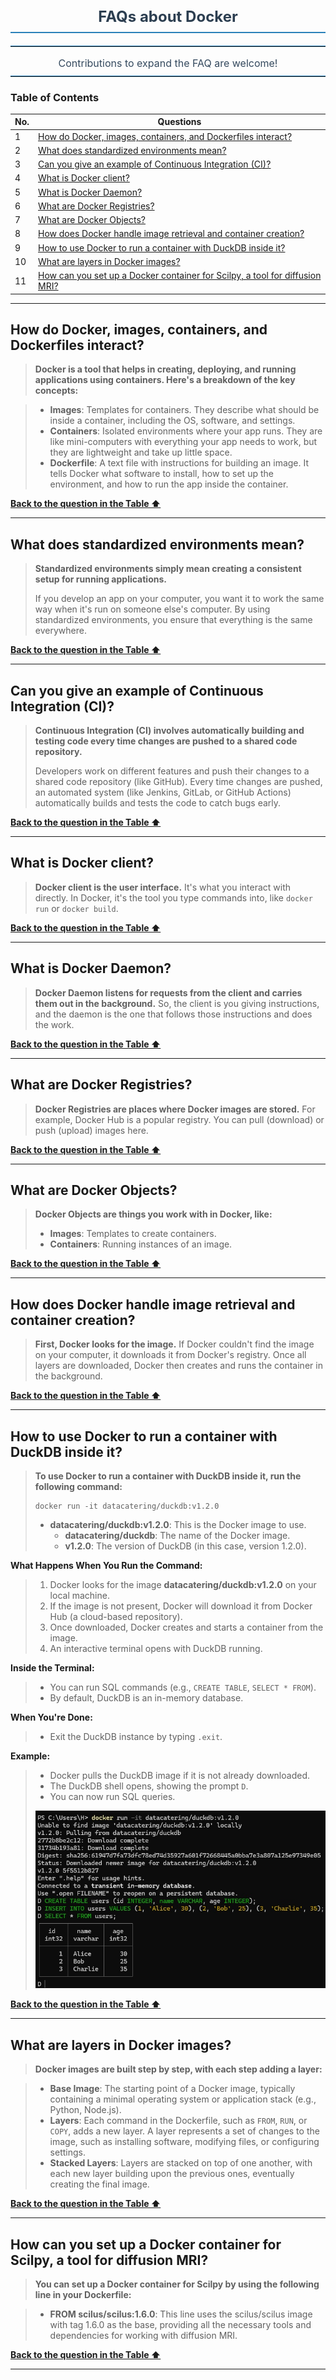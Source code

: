 <h2 style="font-size: 24px; text-align: center; font-weight: bold; color: #2C3E50; border-bottom: 2px solid #2980B9; padding-bottom: 10px; margin-bottom: 20px;">
  FAQs about Docker
</h2>

<hr style="border: none; border-top: 1px solid #2980B9; margin: 10px 0;">
<p style="text-align: center; font-size: 16px; color: #34495E; margin-bottom: 10px;">
  Contributions to expand the FAQ are welcome!
</p>
<hr style="border: none; border-top: 1px solid #2980B9; margin: 10px 0;">


### <a id="table-of-contents"></a>Table of Contents

| No. | Questions |
| --- | --------- |
| 1 | [How do Docker, images, containers, and Dockerfiles interact?](#how-do-docker-images-containers-and-dockerfiles-interact) |
| 2 | [What does standardized environments mean?](#what-does-standardized-environments-mean) |
| 3 | [Can you give an example of Continuous Integration (CI)?](#can-you-give-an-example-of-continuous-integration-ci) |
| 4 | [What is Docker client?](#what-is-docker-client) |
| 5 | [What is Docker Daemon?](#what-is-docker-daemon) |
| 6 | [What are Docker Registries?](#what-are-docker-registries) |
| 7 | [What are Docker Objects?](#what-are-docker-objects) |
| 8 | [How does Docker handle image retrieval and container creation?](#how-does-docker-handle-image-retrieval-and-container-creation) |
| 9 | [How to use Docker to run a container with DuckDB inside it?](#how-to-use-docker-to-run-a-container-with-duckdb-inside-it) |
| 10 | [What are layers in Docker images?](#what-are-layers-in-docker-images) |
| 11 | [How can you set up a Docker container for Scilpy, a tool for diffusion MRI?](#how-can-you-set-up-a-docker-container-for-scilpy-a-tool-for-diffusion-mri) |








--- 

## How do Docker, images, containers, and Dockerfiles interact?

> **Docker is a tool that helps in creating, deploying, and running applications using containers. Here's a breakdown of the key concepts:**

> - **Images**: Templates for containers. They describe what should be inside a container, including the OS, software, and settings.
> - **Containers**: Isolated environments where your app runs. They are like mini-computers with everything your app needs to work, but they are lightweight and take up little space.
> - **Dockerfile**: A text file with instructions for building an image. It tells Docker what software to install, how to set up the environment, and how to run the app inside the container.

**[ Back to the question in the Table ⬆ ](#table-of-contents)**

---

## What does standardized environments mean?

> **Standardized environments simply mean creating a consistent setup for running applications.** 
> 
> If you develop an app on your computer, you want it to work the same way when it's run on someone else's computer. By using standardized environments, you ensure that everything is the same everywhere.

**[ Back to the question in the Table ⬆ ](#table-of-contents)**

--- 

## Can you give an example of Continuous Integration (CI)?

> **Continuous Integration (CI) involves automatically building and testing code every time changes are pushed to a shared code repository.**
> 
> Developers work on different features and push their changes to a shared code repository (like GitHub). Every time changes are pushed, an automated system (like Jenkins, GitLab, or GitHub Actions) automatically builds and tests the code to catch bugs early.

**[ Back to the question in the Table ⬆ ](#table-of-contents)**

--- 

## What is Docker client?

> **Docker client is the user interface.** It's what you interact with directly. In Docker, it's the tool you type commands into, like `docker run` or `docker build`.

**[ Back to the question in the Table ⬆ ](#table-of-contents)**

--- 

## What is Docker Daemon?

> **Docker Daemon listens for requests from the client and carries them out in the background.** 
> So, the client is you giving instructions, and the daemon is the one that follows those instructions and does the work.

**[ Back to the question in the Table ⬆ ](#table-of-contents)**

--- 

## What are Docker Registries?

> **Docker Registries are places where Docker images are stored.** For example, Docker Hub is a popular registry. You can pull (download) or push (upload) images here.

**[ Back to the question in the Table ⬆ ](#table-of-contents)**

--- 

## What are Docker Objects?

> **Docker Objects are things you work with in Docker, like:**
> 
> - **Images**: Templates to create containers.
> - **Containers**: Running instances of an image.

**[ Back to the question in the Table ⬆ ](#table-of-contents)**

--- 

## How does Docker handle image retrieval and container creation?

> **First, Docker looks for the image.** If Docker couldn't find the image on your computer, it downloads it from Docker's registry. Once all layers are downloaded, Docker then creates and runs the container in the background.

**[ Back to the question in the Table ⬆ ](#table-of-contents)**

---

## How to use Docker to run a container with DuckDB inside it?

> **To use Docker to run a container with DuckDB inside it, run the following command:**
> 
> ```
> docker run -it datacatering/duckdb:v1.2.0
> ```
>- **datacatering/duckdb:v1.2.0**: This is the Docker image to use.
>    - **datacatering/duckdb**: The name of the Docker image.
>    - **v1.2.0**: The version of DuckDB (in this case, version 1.2.0).

**What Happens When You Run the Command:**
> 1. Docker looks for the image **datacatering/duckdb:v1.2.0** on your local machine.
> 2. If the image is not present, Docker will download it from Docker Hub (a cloud-based repository).
> 3. Once downloaded, Docker creates and starts a container from the image.
> 4. An interactive terminal opens with DuckDB running.

**Inside the Terminal:**
> - You can run SQL commands (e.g., `CREATE TABLE`, `SELECT * FROM`).
> - By default, DuckDB is an in-memory database.

**When You're Done:**
> - Exit the DuckDB instance by typing `.exit`.

**Example:**
> - Docker pulls the DuckDB image if it is not already downloaded.
> - The DuckDB shell opens, showing the prompt `D`.
> - You can now run SQL queries.
> 
> ![DuckDB Image](img/DuckDB_image.jpg)

**[ Back to the question in the Table ⬆ ](#table-of-contents)**

---

## What are layers in Docker images?

> **Docker images are built step by step, with each step adding a layer:**

> - **Base Image**: The starting point of a Docker image, typically containing a minimal operating system or application stack (e.g., Python, Node.js).
> - **Layers**: Each command in the Dockerfile, such as `FROM`, `RUN`, or `COPY`, adds a new layer. A layer represents a set of changes to the image, such as installing software, modifying files, or configuring settings.
> - **Stacked Layers**: Layers are stacked on top of one another, with each new layer building upon the previous ones, eventually creating the final image.

**[ Back to the question in the Table ⬆ ](#table-of-contents)**

---

## How can you set up a Docker container for Scilpy, a tool for diffusion MRI?

> **You can set up a Docker container for Scilpy by using the following line in your Dockerfile:**

> - **FROM scilus/scilus:1.6.0**: This line uses the scilus/scilus image with tag 1.6.0 as the base, providing all the necessary tools and dependencies for working with diffusion MRI.

**[ Back to the question in the Table ⬆ ](#table-of-contents)**

---














